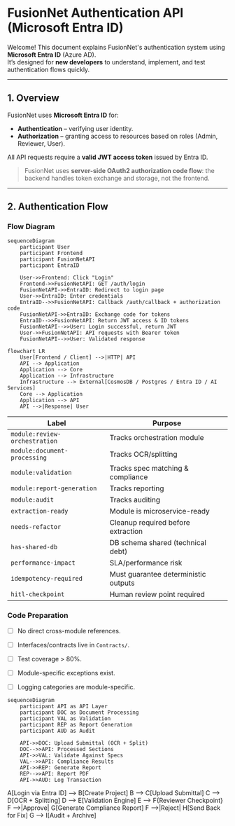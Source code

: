 # FusionNet Authentication API (Microsoft Entra ID)

Welcome! This document explains FusionNet's authentication system using **Microsoft Entra ID** (Azure AD).  
It’s designed for **new developers** to understand, implement, and test authentication flows quickly.

---

## 1. Overview

FusionNet uses **Microsoft Entra ID** for:

- **Authentication** – verifying user identity.
- **Authorization** – granting access to resources based on roles (Admin, Reviewer, User).

All API requests require a **valid JWT access token** issued by Entra ID.

> FusionNet uses **server-side OAuth2 authorization code flow**: the backend handles token exchange and storage, not the frontend.

---

## 2. Authentication Flow

### Flow Diagram

```mermaid
sequenceDiagram
    participant User
    participant Frontend
    participant FusionNetAPI
    participant EntraID

    User->>Frontend: Click "Login"
    Frontend->>FusionNetAPI: GET /auth/login
    FusionNetAPI->>EntraID: Redirect to login page
    User->>EntraID: Enter credentials
    EntraID-->>FusionNetAPI: Callback /auth/callback + authorization code
    FusionNetAPI->>EntraID: Exchange code for tokens
    EntraID-->>FusionNetAPI: Return JWT access & ID tokens
    FusionNetAPI-->>User: Login successful, return JWT
    User->>FusionNetAPI: API requests with Bearer token
    FusionNetAPI-->>User: Validated response
```

```mermaid
flowchart LR
    User[Frontend / Client] -->|HTTP| API
    API --> Application
    Application --> Core
    Application --> Infrastructure
    Infrastructure --> External[CosmosDB / Postgres / Entra ID / AI Services]
    Core --> Application
    Application --> API
    API -->|Response| User
```

| Label                    | Purpose |
|---------------------------|---------|
| `module:review-orchestration` | Tracks orchestration module |
| `module:document-processing`  | Tracks OCR/splitting |
| `module:validation`           | Tracks spec matching & compliance |
| `module:report-generation`    | Tracks reporting |
| `module:audit`                | Tracks auditing |
| `extraction-ready`            | Module is microservice-ready |
| `needs-refactor`              | Cleanup required before extraction |
| `has-shared-db`               | DB schema shared (technical debt) |
| `performance-impact`          | SLA/performance risk |
| `idempotency-required`        | Must guarantee deterministic outputs |
| `hitl-checkpoint`             | Human review point required |


### Code Preparation
- [ ] No direct cross-module references.  
- [ ] Interfaces/contracts live in `Contracts/`.  
- [ ] Test coverage > 80%.  
- [ ] Module-specific exceptions exist.  
- [ ] Logging categories are module-specific.


```mermaid
sequenceDiagram
    participant API as API Layer
    participant DOC as Document Processing
    participant VAL as Validation
    participant REP as Report Generation
    participant AUD as Audit

    API->>DOC: Upload Submittal (OCR + Split)
    DOC-->>API: Processed Sections
    API->>VAL: Validate Against Specs
    VAL-->>API: Compliance Results
    API->>REP: Generate Report
    REP-->>API: Report PDF
    API->>AUD: Log Transaction
```


A[Login via Entra ID] --> B[Create Project]
   B --> C[Upload Submittal]
   C --> D[OCR + Splitting]
   D --> E[Validation Engine]
   E --> F{Reviewer Checkpoint}
   F -->|Approve| G[Generate Compliance Report]
   F -->|Reject| H[Send Back for Fix]
   G --> I[Audit + Archive]
